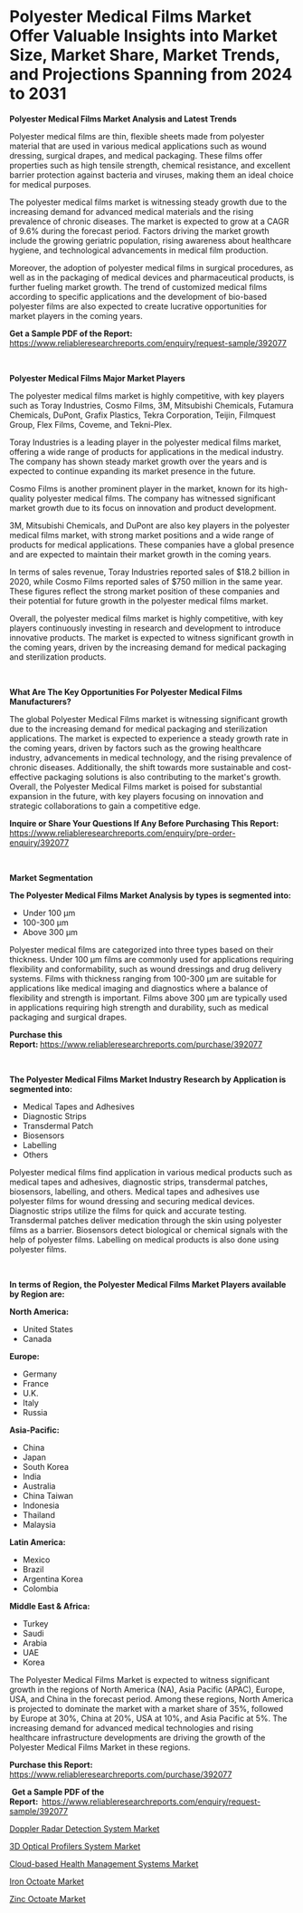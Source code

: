 <p><h1>Polyester Medical Films Market Offer Valuable Insights into Market Size, Market Share, Market Trends, and Projections Spanning from 2024 to 2031</h1></p><p><strong>Polyester Medical Films Market Analysis and Latest Trends</strong></p>
<p><p>Polyester medical films are thin, flexible sheets made from polyester material that are used in various medical applications such as wound dressing, surgical drapes, and medical packaging. These films offer properties such as high tensile strength, chemical resistance, and excellent barrier protection against bacteria and viruses, making them an ideal choice for medical purposes.</p><p>The polyester medical films market is witnessing steady growth due to the increasing demand for advanced medical materials and the rising prevalence of chronic diseases. The market is expected to grow at a CAGR of 9.6% during the forecast period. Factors driving the market growth include the growing geriatric population, rising awareness about healthcare hygiene, and technological advancements in medical film production.</p><p>Moreover, the adoption of polyester medical films in surgical procedures, as well as in the packaging of medical devices and pharmaceutical products, is further fueling market growth. The trend of customized medical films according to specific applications and the development of bio-based polyester films are also expected to create lucrative opportunities for market players in the coming years.</p></p>
<p><strong>Get a Sample PDF of the Report:&nbsp;</strong> <a href="https://www.reliableresearchreports.com/enquiry/request-sample/392077">https://www.reliableresearchreports.com/enquiry/request-sample/392077</a></p>
<p>&nbsp;</p>
<p><strong>Polyester Medical Films Major Market Players</strong></p>
<p><p>The polyester medical films market is highly competitive, with key players such as Toray Industries, Cosmo Films, 3M, Mitsubishi Chemicals, Futamura Chemicals, DuPont, Grafix Plastics, Tekra Corporation, Teijin, Filmquest Group, Flex Films, Coveme, and Tekni-Plex.</p><p>Toray Industries is a leading player in the polyester medical films market, offering a wide range of products for applications in the medical industry. The company has shown steady market growth over the years and is expected to continue expanding its market presence in the future.</p><p>Cosmo Films is another prominent player in the market, known for its high-quality polyester medical films. The company has witnessed significant market growth due to its focus on innovation and product development.</p><p>3M, Mitsubishi Chemicals, and DuPont are also key players in the polyester medical films market, with strong market positions and a wide range of products for medical applications. These companies have a global presence and are expected to maintain their market growth in the coming years.</p><p>In terms of sales revenue, Toray Industries reported sales of $18.2 billion in 2020, while Cosmo Films reported sales of $750 million in the same year. These figures reflect the strong market position of these companies and their potential for future growth in the polyester medical films market.</p><p>Overall, the polyester medical films market is highly competitive, with key players continuously investing in research and development to introduce innovative products. The market is expected to witness significant growth in the coming years, driven by the increasing demand for medical packaging and sterilization products.</p></p>
<p>&nbsp;</p>
<p><strong>What Are The Key Opportunities For Polyester Medical Films Manufacturers?</strong></p>
<p><p>The global Polyester Medical Films market is witnessing significant growth due to the increasing demand for medical packaging and sterilization applications. The market is expected to experience a steady growth rate in the coming years, driven by factors such as the growing healthcare industry, advancements in medical technology, and the rising prevalence of chronic diseases. Additionally, the shift towards more sustainable and cost-effective packaging solutions is also contributing to the market's growth. Overall, the Polyester Medical Films market is poised for substantial expansion in the future, with key players focusing on innovation and strategic collaborations to gain a competitive edge.</p></p>
<p><strong>Inquire or Share Your Questions If Any Before Purchasing This Report:</strong> <a href="https://www.reliableresearchreports.com/enquiry/pre-order-enquiry/392077">https://www.reliableresearchreports.com/enquiry/pre-order-enquiry/392077</a></p>
<p>&nbsp;</p>
<p><strong>Market Segmentation</strong></p>
<p><strong>The Polyester Medical Films Market Analysis by types is segmented into:</strong></p>
<p><ul><li>Under 100 μm</li><li>100-300 μm</li><li>Above 300 μm</li></ul></p>
<p><p>Polyester medical films are categorized into three types based on their thickness. Under 100 μm films are commonly used for applications requiring flexibility and conformability, such as wound dressings and drug delivery systems. Films with thickness ranging from 100-300 μm are suitable for applications like medical imaging and diagnostics where a balance of flexibility and strength is important. Films above 300 μm are typically used in applications requiring high strength and durability, such as medical packaging and surgical drapes.</p></p>
<p><strong>Purchase this Report:&nbsp;</strong><a href="https://www.reliableresearchreports.com/purchase/392077">https://www.reliableresearchreports.com/purchase/392077</a></p>
<p>&nbsp;</p>
<p><strong>The Polyester Medical Films Market Industry Research by Application is segmented into:</strong></p>
<p><ul><li>Medical Tapes and Adhesives</li><li>Diagnostic Strips</li><li>Transdermal Patch</li><li>Biosensors</li><li>Labelling</li><li>Others</li></ul></p>
<p><p>Polyester medical films find application in various medical products such as medical tapes and adhesives, diagnostic strips, transdermal patches, biosensors, labelling, and others. Medical tapes and adhesives use polyester films for wound dressing and securing medical devices. Diagnostic strips utilize the films for quick and accurate testing. Transdermal patches deliver medication through the skin using polyester films as a barrier. Biosensors detect biological or chemical signals with the help of polyester films. Labelling on medical products is also done using polyester films.</p></p>
<p>&nbsp;</p>
<p><strong>In terms of Region, the Polyester Medical Films Market Players available by Region are:</strong></p>
<p>
    <p> <strong> North America: </strong>
        <ul>
            <li>United States</li>
            <li>Canada</li>
        </ul>
        </p> 
    <p> <strong> Europe: </strong>
        <ul>
            <li>Germany</li>
            <li>France</li>
            <li>U.K.</li>
            <li>Italy</li>
            <li>Russia</li>
        </ul>
        </p> 
    <p> <strong> Asia-Pacific: </strong>
        <ul>
            <li>China</li>
            <li>Japan</li>
            <li>South Korea</li>
            <li>India</li>
            <li>Australia</li>
            <li>China Taiwan</li>
            <li>Indonesia</li>
            <li>Thailand</li>
            <li>Malaysia</li>
        </ul>
        </p> 
    <p> <strong> Latin America: </strong>
        <ul>
            <li>Mexico</li>
            <li>Brazil</li>
            <li>Argentina Korea</li>
            <li>Colombia</li>
        </ul>
        </p> 
    <p> <strong> Middle East & Africa: </strong>
        <ul>
            <li>Turkey</li>
            <li>Saudi</li>
            <li>Arabia</li>
            <li>UAE</li>
            <li>Korea</li>
        </ul>
    </p>
    </p>
<p><p>The Polyester Medical Films Market is expected to witness significant growth in the regions of North America (NA), Asia Pacific (APAC), Europe, USA, and China in the forecast period. Among these regions, North America is projected to dominate the market with a market share of 35%, followed by Europe at 30%, China at 20%, USA at 10%, and Asia Pacific at 5%. The increasing demand for advanced medical technologies and rising healthcare infrastructure developments are driving the growth of the Polyester Medical Films Market in these regions.</p></p>
<p><strong>Purchase this Report: </strong><a href="https://www.reliableresearchreports.com/purchase/392077">https://www.reliableresearchreports.com/purchase/392077</a></p>
<p>&nbsp;<strong>Get a Sample PDF of the Report:&nbsp;&nbsp;</strong><a href="https://www.reliableresearchreports.com/enquiry/request-sample/392077">https://www.reliableresearchreports.com/enquiry/request-sample/392077</a></p>
<p><strong></strong></p>
<p><p><a href="https://fuschia-pecorino-a6d.notion.site/Doppler-Radar-Detection-System-Market-Size-2024-2031-Global-Industrial-Analysis-Key-Geographical--9add35806c4e4273a35b757a719367af">Doppler Radar Detection System Market</a></p><p><a href="https://florentine-yuzu-f42.notion.site/3D-Optical-Profilers-System-Market-Size-Growth-and-Forecast-from-2024-2031-5a4cc70050f449079aa8ed5f21504749">3D Optical Profilers System Market</a></p><p><a href="https://changeable-paste-463.notion.site/Cloud-based-Health-Management-Systems-Market-Size-Furnishes-Valuable-Information-Encompassing-Market-4fc82673fa2f42fc86e1f0aa4f908a87">Cloud-based Health Management Systems Market</a></p><p><a href="https://view.publitas.com/reportprime-1/iron-octoate-market-insights-market-players-and-forecast-till-2031/">Iron Octoate Market</a></p><p><a href="https://view.publitas.com/reportprime-1/decoding-the-zinc-octoate-market-a-deep-dive-into-the-latest-market-trends-market-segmentation-and-competitive-analysis/">Zinc Octoate Market</a></p></p>